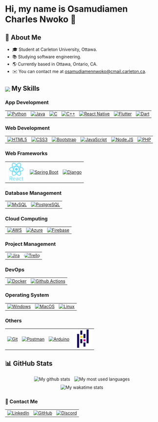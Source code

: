 # Hi, my name is Osamudiamen Charles Nwoko 👋

## 💬 About Me
- 🎓 Student at Carleton University, Ottawa.
- 📚 Studying software engineering.
- 🌎 Currently based in Ottawa, Ontario, CA.
- ✉️ You can contact me at [osamudiamennwoko@cmail.carleton.ca](mailto:osamudiamennwoko@cmail.carleton.ca).

## <img align='center' src = "https://media2.giphy.com/media/QssGEmpkyEOhBCb7e1/giphy.gif?cid=ecf05e47a0n3gi1bfqntqmob8g9aid1oyj2wr3ds3mg700bl&rid=giphy.gif" width = 50> My Skills
### App Development
<table>
	<tr>
		<td><a href="https://www.python.org" target="_blank" rel="noreferrer"><img src="https://raw.githubusercontent.com/danielcranney/readme-generator/main/public/icons/skills/python-colored.svg" width="60" height="60" alt="Python" /></a></td>
		<td><a href="https://www.java.com" target="_blank" rel="noreferrer"><img src="https://skills.thijs.gg/icons?i=java&theme=dark" width="60" height="60" alt="Java" /></a></td>
		<td><a href="https://www.w3schools.com/c/" target="_blank" rel="noreferrer"><img src="https://raw.githubusercontent.com/danielcranney/readme-generator/main/public/icons/skills/c-colored.svg" width="60" height="60" alt="C" /></a></td>
		<td><a href="https://cplusplus.com/doc/" target="_blank" rel="noreferrer"><img src="https://raw.githubusercontent.com/danielcranney/readme-generator/main/public/icons/skills/cplusplus-colored.svg" width="60" height="60" alt="C++" /></a></td>
		<td><a href="https://reactnative.dev/" target="_blank" rel="noreferrer"><img src="https://reactnative.dev/img/header_logo.svg" alt="React Native" width="60" height="60" /></a></td>
		<td><a href="https://flutter.dev/" target="_blank" rel="noreferrer"><img src="https://raw.githubusercontent.com/danielcranney/readme-generator/main/public/icons/skills/flutter-colored.svg" width="60" height="60" alt="Flutter" /></a></td>
		<td><a href="https://dart.dev/" target="_blank" rel="noreferrer"><img src="https://raw.githubusercontent.com/danielcranney/readme-generator/main/public/icons/skills/dart-colored.svg" width="60" height="60" alt="Dart" /></a></td>
	</tr>
</table>

### Web Development
<table>
	<tr>
		<td><a href="https://www.w3.org/html/" target="_blank" rel="noreferrer"><img src="https://raw.githubusercontent.com/danielcranney/readme-generator/main/public/icons/skills/html5-colored.svg" width="60" height="60" alt="HTML5" /></a></td>
		<td><a href="https://www.w3schools.com/css/" target="_blank" rel="noreferrer"><img src="https://raw.githubusercontent.com/danielcranney/readme-generator/main/public/icons/skills/css3-colored.svg" width="60" height="60" alt="CSS3" /></a></td>
		<td><a href="https://getbootstrap.com" target="_blank" rel="noreferrer"><img src="https://raw.githubusercontent.com/danielcranney/readme-generator/main/public/icons/skills/bootstrap-colored.svg" width="60" height="60" alt="Bootstrap" /></a></td>
		<td><a href="https://developer.mozilla.org/en-US/docs/Web/JavaScript" target="_blank" rel="noreferrer"><img src="https://raw.githubusercontent.com/danielcranney/readme-generator/main/public/icons/skills/javascript-colored.svg" width="60" height="60" alt="JavaScript" /></a></td>
		<td><a href="https://nodejs.org" target="_blank" rel="noreferrer"><img src="https://raw.githubusercontent.com/danielcranney/readme-generator/main/public/icons/skills/nodejs-colored.svg" width="60" height="60" alt="Node.JS" /></a></td>
		<td><a href="https://www.php.net/" target="_blank" rel="noreferrer"><img src="https://skills.thijs.gg/icons?i=php&theme=dark" width="60" height="60" alt="PHP" /></a></td>
	</tr>
</table>

### Web Frameworks
<table>
	<tr>
		<td><a href="https://reactjs.org/" target="_blank" rel="noreferrer"><img src="https://raw.githubusercontent.com/devicons/devicon/master/icons/react/react-original-wordmark.svg" alt="React" width="60" height="60" /></a></td>
		<td><a href="https://spring.io/projects/spring-boot/" target="_blank" rel="noreferrer"><img src="https://user-images.githubusercontent.com/25181517/183891303-41f257f8-6b3d-487c-aa56-c497b880d0fb.png" width="60" height="60" alt="Spring Boot" /></a></td>
		<td><a href="https://www.djangoproject.com/" target="_blank" rel="noreferrer"><img src="https://raw.githubusercontent.com/danielcranney/readme-generator/main/public/icons/skills/django-colored.svg" width="60" height="60" alt="Django" /></a></td>
	</tr>
</table>

### Database Management
<table>
	<tr>
		<td><a href="https://www.mysql.com/" target="_blank" rel="noreferrer"><img src="https://raw.githubusercontent.com/danielcranney/readme-generator/main/public/icons/skills/mysql-colored.svg" width="60" height="60" alt="MySQL" /></a></td>
		<td><a href="https://www.postgresql.org" target="_blank" rel="noreferrer"><img src="https://raw.githubusercontent.com/danielcranney/readme-generator/main/public/icons/skills/postgresql-colored.svg" width="60" height="60" alt="PostgreSQL" /></a></td>
	</tr>
</table>

### Cloud Computing
<table>
	<tr>
		<td><a href="https://aws.amazon.com/" target="_blank" rel="noreferrer"><img src="https://raw.githubusercontent.com/danielcranney/readme-generator/main/public/icons/skills/aws-colored.svg" width="60" height="60" alt="AWS" /></a></td>
		<td><a href="https://azure.microsoft.com/" target="_blank" rel="noreferrer"><img src="https://user-images.githubusercontent.com/25181517/183911544-95ad6ba7-09bf-4040-ac44-0adafedb9616.png" width="60" height="60" alt="Azure" /></a></td>
		<td><a href="https://firebase.google.com/" target="_blank" rel="noreferrer"><img src="https://raw.githubusercontent.com/danielcranney/readme-generator/main/public/icons/skills/firebase-colored.svg" width="60" height="60" alt="Firebase" /></a></td>
	</tr>
</table>

### Project Management
<table>
	<tr>
		<td><a href="https://www.atlassian.com/software/jira" target="_blank" rel="noreferrer"><img src="https://user-images.githubusercontent.com/25181517/183912952-83784e94-629d-4c34-a961-ae2ae795b662.png" width="60" height="60" alt="Jira" /></a></td>
		<td><a href="https://trello.com/" target="_blank" rel="noreferrer"><img src="https://media.licdn.com/dms/image/C4E0BAQFK973lLr__tA/company-logo_200_200/0/1630647220659/trello_logo?e=2147483647&v=beta&t=SedCjai2x9rq29FZ8y_4ad32wjSFV2mFfq128FX-ITo" width="60" height="60" style="border-radius: 10px" alt="Trello" /></a></td>
	</tr>
</table>

### DevOps
<table>
	<tr>
		<td><a href="https://www.docker.com/" target="_blank" rel="noreferrer"><img src="https://raw.githubusercontent.com/danielcranney/readme-generator/main/public/icons/skills/docker-colored.svg" width="60" height="60" alt="Docker" /></a></td>
		<td><a href="https://github.com/features/actions" target="_blank" rel="noreferrer"><img src="https://skillicons.dev/icons?i=githubactions" width="60" height="60" alt="Github Actions" /></a></td>
	</tr>
</table>

### Operating System
<table>
	<tr>
		<td><a href="https://www.microsoft.com/windows" target="_blank" rel="noreferrer"><img src="https://user-images.githubusercontent.com/25181517/186884150-05e9ff6d-340e-4802-9533-2c3f02363ee3.png" width="60" height="60" alt="Windows" /></a></td>
		<td><a href="https://www.apple.com/macos/" target="_blank" rel="noreferrer"><img src="https://user-images.githubusercontent.com/25181517/186884152-ae609cca-8cf1-4175-8d60-1ce1fa078ca2.png" width="60" height="60" alt="MacOS" /></a></td>
		<td><a href="https://www.linux.org/" target="_blank" rel="noreferrer"><img src="https://raw.githubusercontent.com/danielcranney/readme-generator/main/public/icons/skills/linux-colored.svg" width="60" height="60" alt="Linux" /></a></td>
	</tr>
</table>

### Others
<table>
	<tr>
		<td><a href="https://git-scm.com/" target="_blank" rel="noreferrer"><img src="https://raw.githubusercontent.com/danielcranney/readme-generator/main/public/icons/skills/git-colored.svg" width="60" height="60" alt="Git" /></a></td>
		<td><a href="https://postman.com" target="_blank" rel="noreferrer"><img src="https://www.vectorlogo.zone/logos/getpostman/getpostman-icon.svg" width="60" height="60" alt="Postman" /></a></td>
		<td><a href="https://www.arduino.cc/" target="_blank" rel="noreferrer"><img src="https://raw.githubusercontent.com/danielcranney/readme-generator/main/public/icons/skills/arduino-colored.svg" width="60" height="60" alt="Arduino" /></a></td>
		<td><a href="https://pandas.pydata.org/" target="_blank" rel="noreferrer"><img src="https://raw.githubusercontent.com/devicons/devicon/2ae2a900d2f041da66e950e4d48052658d850630/icons/pandas/pandas-original.svg" width="60" height="60" alt="Pandas" /> </a></td>
	</tr>
</table>

## 📊 GitHub Stats
<div align="center">
	<img src="https://github-readme-stats.vercel.app/api?username=charles-55&show_icons=true&count_private=true&theme=github_dark" height="200" alt="My github stats" style="margin: 5px">
	<img src="https://github-readme-stats.vercel.app/api/top-langs/?username=charles-55&theme=github_dark&layout=donut&langs_count=10&" height="200" alt="My most used languages" style="margin: 5px">
	<br/>
	<img src="https://github-readme-stats.vercel.app/api/wakatime?username=charles55" alt="My wakatime stats" style="margin: 5px">
</div>

### 📱 Contact Me
<table>
	<tr>
		<td><a href="https://www.linkedin.com/in/osamudiamen-nwoko/" target="_blank" rel="noreferrer"><img src="https://skillicons.dev/icons?i=linkedin" width="60" height="60" alt="LinkedIn" /></a></td>
		<td><a href="https://github.com/charles-55" target="_blank" rel="noreferrer"><img src="https://skillicons.dev/icons?i=github" width="60" height="60" alt="GitHub" /></a></td>
		<td><a href="https://discord.com/users/.charles55" target="_blank" rel="noreferrer"><img src="https://skillicons.dev/icons?i=discord" width="60" height="60" alt="Discord" /></a></td>
	</tr>
</table>
